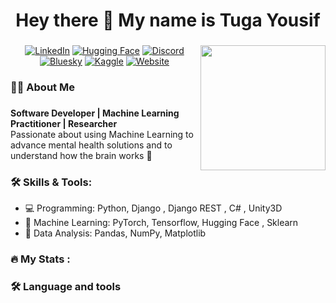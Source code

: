 ###

<h1 align="center">Hey there 👋 My name is Tuga Yousif</h1>

###
<img align="right" height="200" src="https://media2.giphy.com/media/v1.Y2lkPTc5MGI3NjExOTd6OHFzZmdoY2N3YTYzYnIzNTljNGdhamlzZ21ieTdocHNmZmI4eSZlcD12MV9pbnRlcm5hbF9naWZfYnlfaWQmY3Q9Zw/du3J3cXyzhj75IOgvA/giphy.gif"  />

<p align="center">
  <a href="[#](https://www.linkedin.com/in/tuga-yousif-495a27b7/)"><img src="https://img.shields.io/badge/LinkedIn-0077B5?logo=linkedin&logoColor=white" alt="LinkedIn"></a>
  <a href="[#](https://huggingface.co/TugaYousif)"><img src="https://img.shields.io/badge/HuggingFace-FFCC00?logo=huggingface&logoColor=white" alt="Hugging Face"></a>
  <a href="https://www.kaggle.com/tugakariem"><img src="https://img.shields.io/badge/Discord-5865F2?logo=discord&logoColor=white" alt="Discord"></a>
  <a href="[#](https://bsky.app/profile/tugayousif.bsky.social)"><img src="https://img.shields.io/badge/Bluesky-1D9BF0?logo=bluesky&logoColor=white" alt="Bluesky"></a>
  <a href="[#](https://www.kaggle.com/tugakariem)"><img src="https://img.shields.io/badge/Kaggle-20BEFF?logo=kaggle&logoColor=white" alt="Kaggle"></a>
  <a href="https://your-website-link.com"><img src="https://img.shields.io/badge/Website-000000?logo=website&logoColor=white" alt="Website"></a>

</p>


<h3 align="left">👩‍💻  About Me</h3>

###  
**Software Developer | Machine Learning Practitioner | Researcher**  
Passionate about using Machine Learning to advance mental health solutions and to understand how the brain works 🧠 


### 🛠️ Skills & Tools:
- 💻 Programming: Python, Django , Django REST , C# , Unity3D
- 🧠 Machine Learning: PyTorch, Tensorflow, Hugging Face , Sklearn
- 🧪 Data Analysis: Pandas, NumPy, Matplotlib

###

<h3 align="left">🔥   My Stats :</h3>

###

<h3 align="left">🛠 Language and tools</h3>

